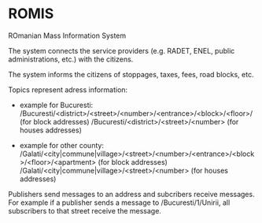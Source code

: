 # ROMIS
ROmanian Mass Information System

The system connects the service providers (e.g. RADET, ENEL, public administrations, etc.) with the citizens.

The system informs the citizens of stoppages, taxes, fees, road blocks, etc.

Topics represent adress information:

- example for Bucuresti:
/Bucuresti/\<district\>/\<street\>/\<number\>/\<entrance\>/\<block\>/\<floor\>/<apartment> (for block addresses)
/Bucuresti/\<district\>/\<street\>/\<number\> (for houses addresses)

- example for other county:
/Galati/<city\|commune\|village\>/\<street\>/\<number\>/\<entrance\>/\<block\>/\<floor\>/\<apartment\> (for block addresses)
/Galati/\<city\|commune\|village\>/\<street\>/\<number\> (for houses addresses)

Publishers send messages to an address and subcribers receive messages. For example if a publisher sends a message to /Bucuresti/1/Unirii, all subscribers to that street receive the message.
